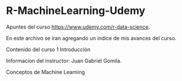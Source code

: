# R-MachineLearning-Udemy
Apuntes del curso https://www.udemy.com/r-data-science.

En este archivo se iran agregando un indice de mis avances del curso. 


Contenido del curso
1 Introducción
  
Informacion del instructor: Juan Gabriel Gomila.

Conceptos de Machine Learning


